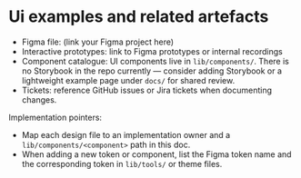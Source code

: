 # Ui examples and related artefacts

- Figma file: (link your Figma project here)
- Interactive prototypes: link to Figma prototypes or internal recordings
- Component catalogue: UI components live in `lib/components/`. There is no Storybook in the repo currently — consider adding Storybook or a lightweight example page under `docs/` for shared review.
- Tickets: reference GitHub issues or Jira tickets when documenting changes.

Implementation pointers:
- Map each design file to an implementation owner and a `lib/components/<component>` path in this doc.
- When adding a new token or component, list the Figma token name and the corresponding token in `lib/tools/` or theme files.

<!-- Typische related artefacts in einer App-UI:

Wireframes

Erste, einfache Skizzen des Screens oder Flows.

Mockups / Visual Designs

Ausgearbeitete Design-Versionen (Farben, Typografie, Icons etc.).

Design System Komponenten

Buttons, Cards, Typography-Rules, die im UI benutzt werden.

User Flows / Journey Maps

Zeigen, wie der User durch die App navigiert und das UI-Element genutzt wird.

Prototypen (Clickable Prototypes)

Interaktive Versionen, um die Nutzung zu testen.

Specifications / Annotations

Dokumentierte Abstände, Farben, Responsiveness etc. für Entwickler.

Accessibility Guidelines

Z. B. Farbkontrast, Screenreader-Texte, Fokus-Reihenfolge.

Research Notes / Usability Findings

Erkenntnisse, warum das UI so gestaltet ist (z. B. aus Tests). -->